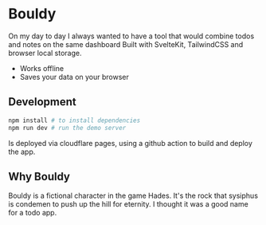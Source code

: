 # Bouldy

On my day to day I always wanted to have a tool that would combine todos and notes on the same dashboard
Built with SvelteKit, TailwindCSS and browser local storage.

- Works offline
- Saves your data on your browser


##  Development

```bash
npm install # to install dependencies
npm run dev # run the demo server
```

Is deployed via cloudflare pages, using a github action to build and deploy the app.

## Why Bouldy

Bouldy is a fictional character in the game Hades. It's the rock that sysiphus is condemen to push up the hill for eternity. I thought it was a good name for a todo app.
